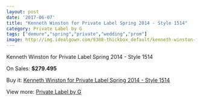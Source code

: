 ```yaml
---
layout: post
date: '2017-06-07'
title: "Kenneth Winston for Private Label Spring 2014 - Style 1514"
category: Private Label by G
tags: ["demure","spring","private","wedding","prom"]
image: http://img.idealgown.com/9388-thickbox_default/kenneth-winston-for-private-label-spring-2014-style-1514.jpg
---
```

Kenneth Winston for Private Label Spring 2014 - Style 1514

On Sales: **$279.495**
<a href="https://www.idealgown.com/en/private-label-by-g/3904-kenneth-winston-for-private-label-spring-2014-style-1514.html"><amp-img layout="responsive" width="600" height="600" src="//img.idealgown.com/9388-thickbox_default/kenneth-winston-for-private-label-spring-2014-style-1514.jpg" alt="Kenneth Winston for Private Label Spring 2014 - Style 1514 0" /></a>
<a href="https://www.idealgown.com/en/private-label-by-g/3904-kenneth-winston-for-private-label-spring-2014-style-1514.html"><amp-img layout="responsive" width="600" height="600" src="//img.idealgown.com/9389-thickbox_default/kenneth-winston-for-private-label-spring-2014-style-1514.jpg" alt="Kenneth Winston for Private Label Spring 2014 - Style 1514 1" /></a>

Buy it: [Kenneth Winston for Private Label Spring 2014 - Style 1514](https://www.idealgown.com/en/private-label-by-g/3904-kenneth-winston-for-private-label-spring-2014-style-1514.html "Kenneth Winston for Private Label Spring 2014 - Style 1514")

View more: [Private Label by G](https://www.idealgown.com/en/46-private-label-by-g "Private Label by G")